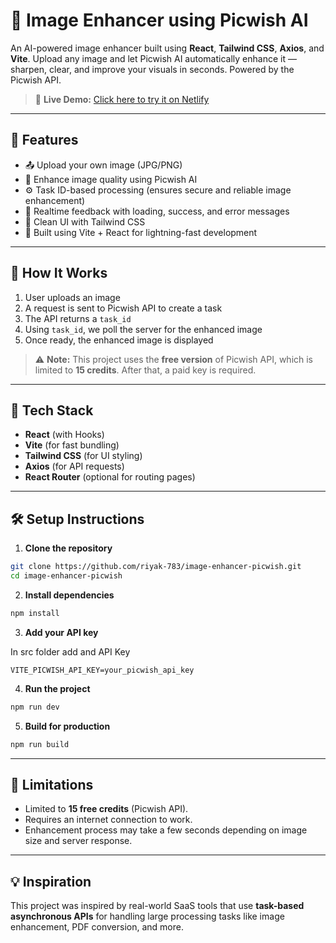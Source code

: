 # 🌟 Image Enhancer using Picwish AI

An AI-powered image enhancer built using **React**, **Tailwind CSS**, **Axios**, and **Vite**. Upload any image and let Picwish AI automatically enhance it — sharpen, clear, and improve your visuals in seconds. Powered by the Picwish API.

> 🔗 **Live Demo:** [Click here to try it on Netlify](https://your-netlify-link.netlify.app)

---

## 🚀 Features

- 📤 Upload your own image (JPG/PNG)
- 🤖 Enhance image quality using Picwish AI
- ⚙️ Task ID-based processing (ensures secure and reliable image enhancement)
- 💬 Realtime feedback with loading, success, and error messages
- 🎨 Clean UI with Tailwind CSS
- 🧪 Built using Vite + React for lightning-fast development

---

## 🧠 How It Works

1. User uploads an image
2. A request is sent to Picwish API to create a task
3. The API returns a `task_id`
4. Using `task_id`, we poll the server for the enhanced image
5. Once ready, the enhanced image is displayed

> ⚠️ **Note:** This project uses the **free version** of Picwish API, which is limited to **15 credits**. After that, a paid key is required.

---

## 📁 Tech Stack

- **React** (with Hooks)
- **Vite** (for fast bundling)
- **Tailwind CSS** (for UI styling)
- **Axios** (for API requests)
- **React Router** (optional for routing pages)

---

## 🛠️ Setup Instructions

1. **Clone the repository**

```bash
git clone https://github.com/riyak-783/image-enhancer-picwish.git
cd image-enhancer-picwish
````

2. **Install dependencies**

```bash
npm install
```

3. **Add your API key**

In src folder add and API Key

```
VITE_PICWISH_API_KEY=your_picwish_api_key
```

4. **Run the project**

```bash
npm run dev
```

5. **Build for production**

```bash
npm run build
```

---

## 📌 Limitations

* Limited to **15 free credits** (Picwish API).
* Requires an internet connection to work.
* Enhancement process may take a few seconds depending on image size and server response.

---

## 💡 Inspiration

This project was inspired by real-world SaaS tools that use **task-based asynchronous APIs** for handling large processing tasks like image enhancement, PDF conversion, and more.


